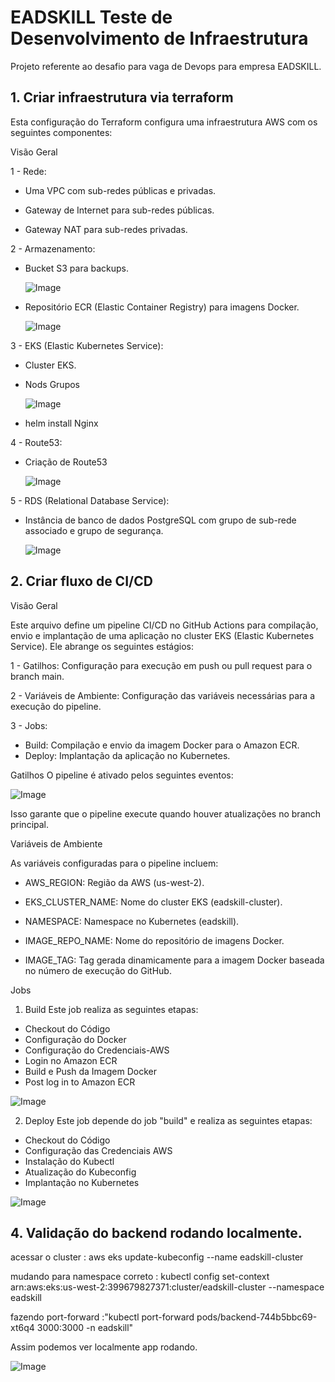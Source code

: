 # EADSKILL Teste de Desenvolvimento de Infraestrutura
Projeto referente ao desafio para vaga de Devops para empresa EADSKILL.


## 1. Criar infraestrutura via terraform

Esta configuração do Terraform configura uma infraestrutura AWS com os seguintes componentes:

Visão Geral

1 - Rede:

 - Uma VPC com sub-redes públicas e privadas.

 - Gateway de Internet para sub-redes públicas.

 - Gateway NAT para sub-redes privadas.

2 - Armazenamento:

 - Bucket S3 para backups.

   ![Image](https://github.com/user-attachments/assets/3768e789-72c4-4166-acce-9d54c64bdcdc)

 - Repositório ECR (Elastic Container Registry) para imagens Docker.

   ![Image](https://github.com/user-attachments/assets/ada8759a-9ec4-4202-a386-e082377fbe72)

3 - EKS (Elastic Kubernetes Service):

 - Cluster EKS.

 - Nods Grupos
   
   ![Image](https://github.com/user-attachments/assets/c363ef11-29f6-4290-8f7b-e21a6c3be9fe)

 - helm install Nginx

4 - Route53:
  
  - Criação de Route53

    ![Image](https://github.com/user-attachments/assets/8bad22dd-bf67-44de-8931-b7e3d1d19217)

5 - RDS (Relational Database Service):

 - Instância de banco de dados PostgreSQL com grupo de sub-rede associado e grupo de segurança.

   ![Image](https://github.com/user-attachments/assets/f60195c3-e839-4353-bba7-2765efe8d4f7)


## 2. Criar fluxo de CI/CD

Visão Geral

Este arquivo define um pipeline CI/CD no GitHub Actions para compilação, envio e implantação de uma aplicação no cluster EKS (Elastic Kubernetes Service). Ele abrange os seguintes estágios:

1 - Gatilhos: Configuração para execução em push ou pull request para o branch main.

2 - Variáveis de Ambiente: Configuração das variáveis necessárias para a execução do pipeline.

3 - Jobs:
 - Build: Compilação e envio da imagem Docker para o Amazon ECR.
 - Deploy: Implantação da aplicação no Kubernetes.

 Gatilhos
O pipeline é ativado pelos seguintes eventos:

![Image](https://github.com/user-attachments/assets/6b829786-0813-4225-b243-8294e3654978)

Isso garante que o pipeline execute quando houver atualizações no branch principal.

Variáveis de Ambiente

As variáveis configuradas para o pipeline incluem:

 - AWS_REGION: Região da AWS (us-west-2).

 - EKS_CLUSTER_NAME: Nome do cluster EKS (eadskill-cluster).

 - NAMESPACE: Namespace no Kubernetes (eadskill).

 - IMAGE_REPO_NAME: Nome do repositório de imagens Docker.

 - IMAGE_TAG: Tag gerada dinamicamente para a imagem Docker baseada no número de execução do GitHub.

Jobs

1. Build
Este job realiza as seguintes etapas:

 - Checkout do Código
 - Configuração do Docker
 - Configuração do Credenciais-AWS
 - Login no Amazon ECR
 - Build e Push da Imagem Docker
 - Post log in to Amazon ECR

 ![Image](https://github.com/user-attachments/assets/e12c2e49-0d50-4fe8-9a05-47b2a3a0eab7) 

2. Deploy
Este job depende do job "build" e realiza as seguintes etapas:

 - Checkout do Código
 - Configuração das Credenciais AWS
 - Instalação do Kubectl
 - Atualização do Kubeconfig
 - Implantação no Kubernetes

 ![Image](https://github.com/user-attachments/assets/c2a88cf6-c7b0-40de-af0d-87b1aaaa9845)


## 4. Validação do backend rodando localmente.

acessar o cluster : aws eks update-kubeconfig --name eadskill-cluster

mudando para namespace correto : kubectl config set-context arn:aws:eks:us-west-2:399679827371:cluster/eadskill-cluster --namespace eadskill  

fazendo port-forward :"kubectl port-forward pods/backend-744b5bbc69-xt6q4 3000:3000 -n eadskill"

Assim podemos ver localmente app rodando.

 ![Image](https://github.com/user-attachments/assets/37458942-addf-43e6-a9e3-e793dcb695e5)










